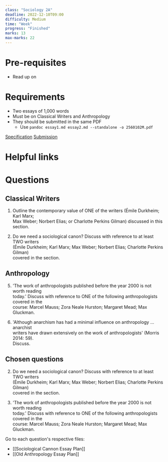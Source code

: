 ```yaml
---
class: "Sociology 2A"
deadline: 2022-12-10T09:00
difficulty: Medium
time: "Week"
progress: "Finished"
marks: 13
max-marks: 22
---
```


# Pre-requisites
- Read up on 

# Requirements
- Two essays of 1,000 words
- Must be on Classical Writers and Anthropology
- They should be submitted in the same PDF
	- Use `pandoc essay1.md essay2.md --standalone -o 2560102M.pdf`

[Specification](https://moodle.gla.ac.uk/pluginfile.php/6144155/mod_resource/content/4/Sociology%202A%20December%20Exam%20Paper.pdf)
[Submission](https://moodle.gla.ac.uk/course/view.php?id=35436#section-5)

# Helpful links

# Questions
## Classical Writers
1. Outline the contemporary value of ONE of the writers (Émile Durkheim; Karl Marx;  
Max Weber; Norbert Elias; or Charlotte Perkins Gilman) discussed in this section.  

2. Do we need a sociological canon? Discuss with reference to at least TWO writers  
(Émile Durkheim; Karl Marx; Max Weber; Norbert Elias; Charlotte Perkins Gilman)  
covered in the section.

## Anthropology
5. 'The work of anthropologists published before the year 2000 is not worth reading  
today.' Discuss with reference to ONE of the following anthropologists covered in the  
course: Marcel Mauss; Zora Neale Hurston; Margaret Mead; Max Gluckman.  

6. 'Although anarchism has had a minimal influence on anthropology ... anarchist  
writers have drawn extensively on the work of anthropologists' (Morris 2014: 59).  
Discuss.

## Chosen questions
2. Do we need a sociological canon? Discuss with reference to at least TWO writers  
(Émile Durkheim; Karl Marx; Max Weber; Norbert Elias; Charlotte Perkins Gilman)  
covered in the section.

5. 'The work of anthropologists published before the year 2000 is not worth reading  
today.' Discuss with reference to ONE of the following anthropologists covered in the  
course: Marcel Mauss; Zora Neale Hurston; Margaret Mead; Max Gluckman.  

Go to each question's respective files:
- [[Sociological Cannon Essay Plan]]
- [[Old Anthropology Essay Plan]]